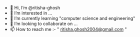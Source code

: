 - 👋 Hi, I’m @ritisha-ghosh
- 👀 I’m interested in ...
- 🌱 I’m currently learning "computer science and engineering"
- 💞️ I’m looking to collaborate on ...
- 📫 How to reach me :- " ritisha.ghosh2004@gmail.com "
